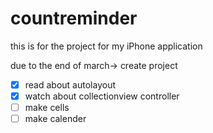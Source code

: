 # countreminder
this is for the project for my iPhone application

due to the end of march-> create project
- [x] read about autolayout
- [x] watch about collectionview controller
- [ ] make cells
- [ ] make calender
